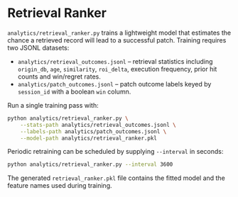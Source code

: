 # Retrieval Ranker

`analytics/retrieval_ranker.py` trains a lightweight model that estimates the
chance a retrieved record will lead to a successful patch.  Training requires
two JSONL datasets:

* `analytics/retrieval_outcomes.jsonl` – retrieval statistics including
  ``origin_db``, ``age``, ``similarity``, ``roi_delta``, execution frequency,
  prior hit counts and win/regret rates.
* `analytics/patch_outcomes.jsonl` – patch outcome labels keyed by
  ``session_id`` with a boolean ``win`` column.

Run a single training pass with:

```bash
python analytics/retrieval_ranker.py \
    --stats-path analytics/retrieval_outcomes.jsonl \
    --labels-path analytics/patch_outcomes.jsonl \
    --model-path analytics/retrieval_ranker.pkl
```

Periodic retraining can be scheduled by supplying ``--interval`` in seconds:

```bash
python analytics/retrieval_ranker.py --interval 3600
```

The generated ``retrieval_ranker.pkl`` file contains the fitted model and the
feature names used during training.

